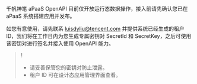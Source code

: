 千帆神笔 aPaaS OpenAPI 目前仅开放运行态数据操作，接入前请先确认您已在 aPaaS 系统搭建应用并发布。

如您有意使用，请先联系 luisdyliu@tencent.com 并提供系统已经生成的租户 ID，我们将在工作日内为您生成专属密钥对 SecretId 和  SecretKey，之后可使用该密钥对进行签名并接入使用 OpenAPI 能力。

>!
>- 请妥善保管您的密钥对防止泄露。
>- 租户 ID 可在设计态应用管理界面查看。

